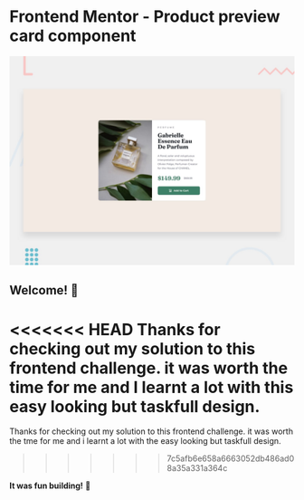 # Frontend Mentor - Product preview card component

![Design preview for the Product preview card component coding challenge](./design/desktop-preview.jpg)

## Welcome! 👋

<<<<<<< HEAD
Thanks for checking out my solution to this frontend challenge. it was worth the time for me and I learnt a lot with this easy looking but taskfull design.
=======
Thanks for checking out my solution to this frontend challenge. it was worth the tme for me and i learnt a lot with the easy looking but taskfull design.
>>>>>>> 7c5afb6e658a6663052db486ad08a35a331a364c

**It was fun building!** 🚀
